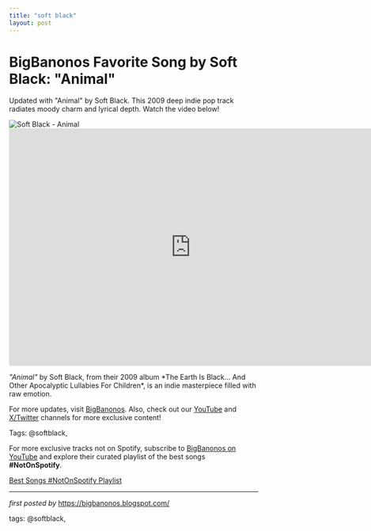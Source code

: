 ```yaml
---
title: "soft black"
layout: post
---
```

<!-- Title of the Post -->
<h1 >BigBanonos Favorite Song by Soft Black: "Animal"</h1> <!-- Introductory Text -->
<p >Updated with "Animal" by Soft Black. This 2009 deep indie pop track radiates moody charm and lyrical depth. Watch the video below!</p> <!-- Featured Image -->
<div > <img src="https://f4.bcbits.com/img/a3461229981_65" alt="Soft Black - Animal" />
</div> <!-- YouTube Video Embed -->
<div > <iframe width="733" height="480" src="https://www.youtube.com/embed/8_GhFo8s8vQ" frameborder="0" allowfullscreen></iframe>
</div> <!-- Song Information -->
<div > <p><em>"Animal"</em> by Soft Black, from their 2009 album *The Earth Is Black... And Other Apocalyptic Lullabies For Children*, is an indie masterpiece filled with raw emotion.</p>
</div> <!-- Footer Links -->
<div > <p>For more updates, visit <a href="https://bigbanonos.blogspot.com/" target="_blank">BigBanonos</a>. Also, check out our <a href="https://www.youtube.com/@BigBanonos" target="_blank">YouTube</a> and <a href="https://x.com/bigbanonos" target="_blank">X/Twitter</a> channels for more exclusive content!</p>
</div> <!-- Tags -->
<p >Tags: @softblack,</p>


<!--Subscribe and Playlist Links-->
<div>
    <p>For more exclusive tracks not on Spotify, subscribe to <a href="https://www.youtube.com/@BigBanonos" target="_blank">BigBanonos on YouTube</a> and explore their curated playlist of the best songs <strong>#NotOnSpotify</strong>.</p>
    <p><a href="https://www.youtube.com/playlist?list=PLtuNtuTatqI0kFahUCbtbfenC_ET5O_tr" target="_blank">Best Songs #NotOnSpotify Playlist<br /></a></p></div>

<hr />

<p><em>first posted by</em> <a href="https://bigbanonos.blogspot.com/" rel="noopener" target="_new">https://bigbanonos.blogspot.com/</a></p>

<p>tags: @softblack,</p>
